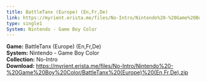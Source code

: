 ```yaml
---
title: BattleTanx (Europe) (En,Fr,De)
link: https://myrient.erista.me/files/No-Intro/Nintendo%20-%20Game%20Boy%20Color/BattleTanx%20(Europe)%20(En,Fr,De).zip
type: single1
System: Nintendo - Game Boy Color
---
```

<b>Game:</b> BattleTanx (Europe) (En,Fr,De)<br>
<b>System:</b> Nintendo - Game Boy Color<br>
<b>Collection:</b> No-Intro<br>
<b>Download:</b> https://myrient.erista.me/files/No-Intro/Nintendo%20-%20Game%20Boy%20Color/BattleTanx%20(Europe)%20(En,Fr,De).zip